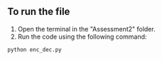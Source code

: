 ## To run the file

1. Open the terminal in the "Assessment2" folder.
2. Run the code using the following command:

```bash 
python enc_dec.py
